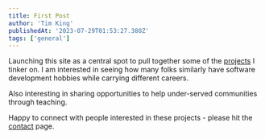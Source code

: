 ```yaml
---
title: First Post
author: 'Tim King'
publishedAt: '2023-07-29T01:53:27.380Z'
tags: ['general']
---
```


Launching this site as a central spot to pull together some of the [projects](/projects) I tinker on. I am interested in seeing how many folks similarly have software development hobbies while carrying different careers.

Also interesting in sharing opportunities to help under-served communities through teaching.

Happy to connect with people interested in these projects - please hit the [contact](/contact) page.